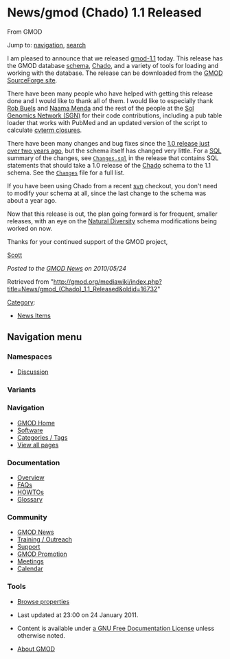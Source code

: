 









<span id="top"></span>







# <span dir="auto">News/gmod (Chado) 1.1 Released</span>





From GMOD









Jump to: [navigation](#mw-navigation), [search](#p-search)





I am pleased to announce that we released
<a href="https://sourceforge.net/projects/gmod/" class="external text"
rel="nofollow">gmod-1.1</a> today. This release has the GMOD database
[schema](../Glossary#Schema "Glossary"),
<a href="../Chado" class="mw-redirect" title="Chado">Chado</a>, and a
variety of tools for loading and working with the database. The release
can be downloaded from the
<a href="https://sourceforge.net/projects/gmod/" class="external text"
rel="nofollow">GMOD SourceForge site</a>.

There have been many people who have helped with getting this release
done and I would like to thank all of them. I would like to especially
thank [Rob Buels](../User%3ARobertBuels "User%3ARobertBuels") and [Naama
Menda](../User%3ANaamaMenda "User%3ANaamaMenda") and the rest of the people
at the <a href="http://solgenomics.net/" class="external text"
rel="nofollow">Sol Genomics Network (SGN)</a> for their code
contributions, including a pub table loader that works with PubMed and
an updated version of the script to calculate [cvterm
closures](../Chado_CV_Module#Transitive_Closure "Chado CV Module").

There have been many changes and bug fixes since the [1.0 release just
over two years
ago](../GMOD_News_Archives#GMOD_1.0_Released "GMOD News Archives"), but
the schema itself has changed very little. For a
[SQL](../Glossary#SQL "Glossary") summary of the changes, see <a
href="http://gmod.svn.sourceforge.net/viewvc/gmod/schema/tags/gmod-1.1/chado/Changes.sql?revision=23255&amp;view=markup"
class="external text" rel="nofollow"><code>Changes.sql</code></a> in the
release that contains SQL statements that should take a 1.0 release of
the <a href="../Chado" class="mw-redirect" title="Chado">Chado</a>
schema to the 1.1 schema. See the <a
href="http://gmod.svn.sourceforge.net/viewvc/gmod/schema/tags/gmod-1.1/chado/Changes?revision=23255&amp;view=markup"
class="external text" rel="nofollow"><code>Changes</code></a> file for a
full list.

If you have been using Chado from a recent
<a href="../SVN" class="mw-redirect" title="SVN">svn</a> checkout, you
don't need to modify your schema at all, since the last change to the
schema was about a year ago.

Now that this release is out, the plan going forward is for frequent,
smaller releases, with an eye on the [Natural
Diversity](../Chado_Natural_Diversity_Module_Working_Group "Chado Natural Diversity Module Working Group")
schema modifications being worked on now.

Thanks for your continued support of the GMOD project,

[Scott](../User%3AScott "User%3AScott")

  



*Posted to the [GMOD News](../GMOD_News "GMOD News") on 2010/05/24*







Retrieved from
"<http://gmod.org/mediawiki/index.php?title=News/gmod_(Chado)_1.1_Released&oldid=16732>"







[Category](../Special%3ACategories "Special%3ACategories"):

- [News Items](../Category%3ANews_Items "Category%3ANews Items")















## Navigation menu









### Namespaces


- <span id="ca-talk"><a
  href="http://gmod.org/mediawiki/index.php?title=Talk:News/gmod_(Chado)_1.1_Released&amp;action=edit&amp;redlink=1"
  accesskey="t"
  title="Discussion about the content page [t]">Discussion</a></span>





### 

### Variants[](#)























<a href="../Main_Page"
style="background-image: url(../../images/GMOD-cogs.png);"
title="Visit the main page"></a>





### Navigation



- <span id="n-GMOD-Home">[GMOD Home](../Main_Page)</span>
- <span id="n-Software">[Software](../GMOD_Components)</span>
- <span id="n-Categories-.2F-Tags">[Categories /
  Tags](../Categories)</span>
- <span id="n-View-all-pages">[View all
  pages](../Special:AllPages)</span>







### Documentation



- <span id="n-Overview">[Overview](../Overview)</span>
- <span id="n-FAQs">[FAQs](../Category%3AFAQ)</span>
- <span id="n-HOWTOs">[HOWTOs](../Category%3AHOWTO)</span>
- <span id="n-Glossary">[Glossary](../Glossary)</span>







### Community



- <span id="n-GMOD-News">[GMOD News](../GMOD_News)</span>
- <span id="n-Training-.2F-Outreach">[Training /
  Outreach](../Training_and_Outreach)</span>
- <span id="n-Support">[Support](../Support)</span>
- <span id="n-GMOD-Promotion">[GMOD Promotion](../GMOD_Promotion)</span>
- <span id="n-Meetings">[Meetings](../Meetings)</span>
- <span id="n-Calendar">[Calendar](../Calendar)</span>







### Tools




- <span id="t-smwbrowselink"><a href="../Special%3ABrowse/News-2Fgmod_(Chado)_1.1_Released"
  rel="smw-browse">Browse properties</a></span>












- <span id="footer-info-lastmod">Last updated at 23:00 on 24 January
  2011.</span>
<!-- - <span id="footer-info-viewcount">5,916 page views.</span> -->
- <span id="footer-info-copyright">Content is available under
  <a href="http://www.gnu.org/licenses/fdl-1.3.html" class="external"
  rel="nofollow">a GNU Free Documentation License</a> unless otherwise
  noted.</span>

<!-- -->

- <span id="footer-places-about">[About
  GMOD](../GMOD%3AAbout "GMOD%3AAbout")</span>

<!-- -->







